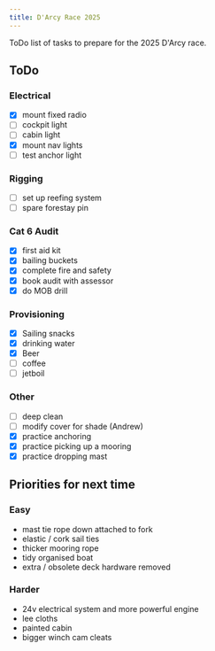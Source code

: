```yaml
---
title: D'Arcy Race 2025
---
```


ToDo list of tasks to prepare for the 2025 D'Arcy race.

## ToDo

### Electrical

- [x] mount fixed radio
- [ ] cockpit light
- [ ] cabin light
- [x] mount nav lights
- [ ] test anchor light

### Rigging

- [ ] set up reefing system
- [ ] spare forestay pin

### Cat 6 Audit

- [x] first aid kit
- [x] bailing buckets
- [x] complete fire and safety
- [x] book audit with assessor
- [x] do MOB drill

### Provisioning

- [x] Sailing snacks
- [x] drinking water
- [x] Beer
- [ ] coffee
- [ ] jetboil

### Other

- [ ] deep clean
- [ ] modify cover for shade (Andrew)
- [x] practice anchoring
- [x] practice picking up a mooring
- [x] practice dropping mast

## Priorities for next time

### Easy

- mast tie rope down attached to fork
- elastic / cork sail ties
- thicker mooring rope
- tidy organised boat
- extra / obsolete deck hardware removed

### Harder

- 24v electrical system and more powerful engine
- lee cloths
- painted cabin
- bigger winch cam cleats

